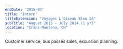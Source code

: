 ```yaml
---
endDate: '2015-04'
title: "Intern"
titleExtension: "Voyages L'Oiseau Bleu SA"
subTitle: "August 2013 - July 2014 (1 yr)"
location: "Crans-Montana, CH"
---
```


Customer service, bus passes sales, excursion planning.